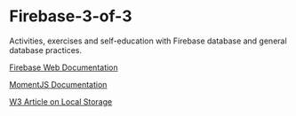 # Firebase-3-of-3
Activities, exercises and self-education with Firebase database and general database practices.


[Firebase Web Documentation](https://firebase.google.com/docs/web/setup)

[MomentJS Documentation](http://momentjs.com/)

[W3 Article on Local Storage](https://www.w3schools.com/html/html5_webstorage.asp)
